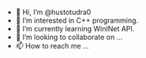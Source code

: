 - 👋 Hi, I’m @hustotudra0
- 👀 I’m interested in C++ programming.
- 🌱 I’m currently learning WinINet API.
- 💞️ I’m looking to collaborate on ...
- 📫 How to reach me ...

<!---
hustotudra0/hustotudra0 is a ✨ special ✨ repository because its `README.md` (this file) appears on your GitHub profile.
You can click the Preview link to take a look at your changes.
--->
